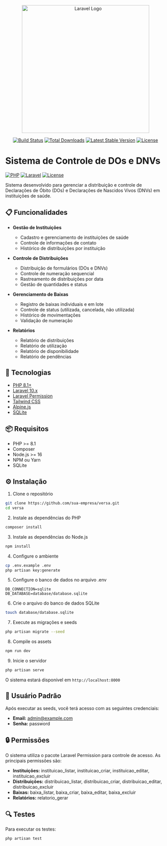<p align="center"><a href="https://laravel.com" target="_blank"><img src="https://raw.githubusercontent.com/laravel/art/master/logo-lockup/5%20SVG/2%20CMYK/1%20Full%20Color/laravel-logolockup-cmyk-red.svg" width="400" alt="Laravel Logo"></a></p>

<p align="center">
<a href="https://github.com/laravel/framework/actions"><img src="https://github.com/laravel/framework/workflows/tests/badge.svg" alt="Build Status"></a>
<a href="https://packagist.org/packages/laravel/framework"><img src="https://img.shields.io/packagist/dt/laravel/framework" alt="Total Downloads"></a>
<a href="https://packagist.org/packages/laravel/framework"><img src="https://img.shields.io/packagist/v/laravel/framework" alt="Latest Stable Version"></a>
<a href="https://packagist.org/packages/laravel/framework"><img src="https://img.shields.io/packagist/l/laravel/framework" alt="License"></a>
</p>

# Sistema de Controle de DOs e DNVs

[![PHP](https://img.shields.io/badge/PHP-8.1%2B-blue)](https://php.net)
[![Laravel](https://img.shields.io/badge/Laravel-10.x-red)](https://laravel.com)
[![License](https://img.shields.io/badge/License-MIT-green.svg)](LICENSE)

Sistema desenvolvido para gerenciar a distribuição e controle de Declarações de Óbito (DOs) e Declarações de Nascidos Vivos (DNVs) em instituições de saúde.

## 📋 Funcionalidades

- **Gestão de Instituições**
  - Cadastro e gerenciamento de instituições de saúde
  - Controle de informações de contato
  - Histórico de distribuições por instituição

- **Controle de Distribuições**
  - Distribuição de formulários (DOs e DNVs)
  - Controle de numeração sequencial
  - Rastreamento de distribuições por data
  - Gestão de quantidades e status

- **Gerenciamento de Baixas**
  - Registro de baixas individuais e em lote
  - Controle de status (utilizada, cancelada, não utilizada)
  - Histórico de movimentações
  - Validação de numeração

- **Relatórios**
  - Relatório de distribuições
  - Relatório de utilização
  - Relatório de disponibilidade
  - Relatório de pendências

## 🚀 Tecnologias

- [PHP 8.1+](https://php.net)
- [Laravel 10.x](https://laravel.com)
- [Laravel Permission](https://spatie.be/docs/laravel-permission)
- [Tailwind CSS](https://tailwindcss.com)
- [Alpine.js](https://alpinejs.dev)
- [SQLite](https://www.sqlite.org)

## 📦 Requisitos

- PHP >= 8.1
- Composer
- Node.js >= 16
- NPM ou Yarn
- SQLite

## ⚙️ Instalação

1. Clone o repositório
```bash
git clone https://github.com/sua-empresa/versa.git
cd versa
```

2. Instale as dependências do PHP
```bash
composer install
```

3. Instale as dependências do Node.js
```bash
npm install
```

4. Configure o ambiente
```bash
cp .env.example .env
php artisan key:generate
```

5. Configure o banco de dados no arquivo .env
```env
DB_CONNECTION=sqlite
DB_DATABASE=database/database.sqlite
```

6. Crie o arquivo do banco de dados SQLite
```bash
touch database/database.sqlite
```

7. Execute as migrações e seeds
```bash
php artisan migrate --seed
```

8. Compile os assets
```bash
npm run dev
```

9. Inicie o servidor
```bash
php artisan serve
```

O sistema estará disponível em `http://localhost:8000`

## 👥 Usuário Padrão

Após executar as seeds, você terá acesso com as seguintes credenciais:

- **Email:** admin@example.com
- **Senha:** password

## 🔒 Permissões

O sistema utiliza o pacote Laravel Permission para controle de acesso. As principais permissões são:

- **Instituições:** instituicao_listar, instituicao_criar, instituicao_editar, instituicao_excluir
- **Distribuições:** distribuicao_listar, distribuicao_criar, distribuicao_editar, distribuicao_excluir
- **Baixas:** baixa_listar, baixa_criar, baixa_editar, baixa_excluir
- **Relatórios:** relatorio_gerar

## 🔍 Testes

Para executar os testes:

```bash
php artisan test
```
